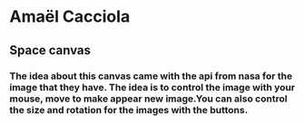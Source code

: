 # Amaël Cacciola
## Space canvas 
### The idea about this canvas came with the api from nasa for the image that they have. The idea is to control the image with your mouse, move to make appear new image.You can also control the size and rotation for the images with the buttons. 